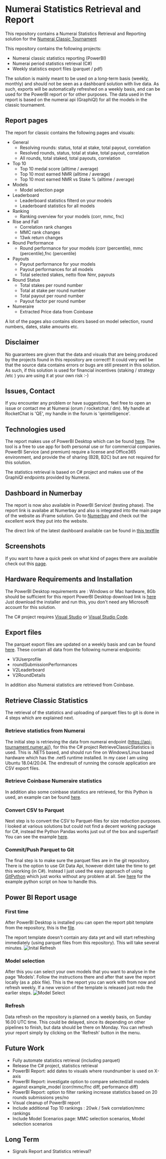 
# Numerai Statistics Retrieval and Report
This repository contains a Numerai Statistics Retrieval and Reporting solution for the [Numerai Classic Tournament](https://numer.ai)

This repository contains the following projects:

- Numerai classic statistics reporting (PowerBI)
- Numerai period statistics retrieval (C#)
- Weekly statistics export files (parquet / pdf)

The solution is mainly meant to be used on a long-term basis (weekly, monthly) and should not be seen as a dashboard solution with live data. As such, exports will be automatically refreshed on a weekly basis, and can be used for the PowerBI report or for other purposes. The data used in the report is based on the numerai api (GraphiQl) for all the models in the classic tournament.

## Report pages
The report for classic contains the following pages and visuals:

- General
  - Resolving rounds: status, total at stake, total payout, correlation
  - Resolved rounds, status, total at stake, total payout, correlation
  - All rounds, total staked, total payouts, correlation
- Top 10
  - Top 10 medal score (alltime / average)
  - Top 10 most earned NMR (alltime / average)
  - Top 10 most earned NMR vs Stake % (alltime / average)
- Models
  - Model selection page
- Leaderboard
  - Leaderboard statistics filterd on your models
  - Leaderboard statistics for all models
- Ranking
  - Ranking overview for your models (corr, mmc, fnc)
- Rise and Fall
  - Correlation rank changes
  - MMC rank changes
  - 13wk return changes
- Round Performance
  - Round performance for your models (corr (percentile), mmc (percentile),fnc (percentile)
- Payouts
  - Payout performance for your models
  - Payout performances for all models
  - Total selected stakes, netto flow Nmr, payouts
- Round Status
  - Total stakes per round number
  - Total at stake per round number
  - Total payout per round number
  - Payout factor per round number
- Numeraire
  - Extracted Price data from Coinbase

A lot of the pages also contains slicers based on model selection, round numbers, dates, stake amounts etc.

## Disclaimer
No guarantees are given that the data and visuals that are being produced by the projects found in this repository are correct!! It could very well be that the source data contains errors or bugs are still present in this solution. As such, if this solution is used for financial incentives (staking / strategy /etc ) you are using it at your own risk :-)

## Issues, Contact
If you encounter any problem or have suggestions, feel free to open an issue or contact me at Numerai (orum / rocketchat / dm). My handle at RocketChat is 'QE', my handle in the forum is 'qeintelligence'.

## Technologies used
The report makes use of PowerBI Desktop which can be found [here](https://powerbi.microsoft.com/en-us/downloads/). The tool is a free to use app for both personal use or for commercial companies. PowerBI Service (and premium) require a license and Office365 environment, and provide the of sharing (B2B, B2C) but are not required for this solution.

The statistics retrieval is based on C# project and makes use of the GraphiQl endpoints provided by Numerai.

## Dashboard in Numerbay
The report is now also available in PowerBI Service! (testing phase). The report link is availabe at Numerbay and also is integrated into the main page of the website as iFrame solution. Go to [Numerbay](https://numerbay.ai/) and check out the excellent work they put into the website.

The direct link of the latest dashboard available can be found in [this textfile](https://raw.githubusercontent.com/jos1977/numerai_statistics/main/ClassicDashboardLink.txt)

## Screenshots
If you want to have a quick peek on what kind of pages there are available check out this [page](https://github.com/jos1977/numerai_statistics/tree/main/documentation/screenshots.md).

## Hardware Requirements and Installation
The PowerBI Desktop requirements are : Windows or Mac hardware, 8Gb should be sufficient for this report
PowerBI Desktop download link is [here](https://aka.ms/pbiSingleInstaller)
Just download the installer and run this, you don't need any Microsoft account for this solution.

The C# project requires [Visual Studio](https://visualstudio.microsoft.com/downloads/) or [Visual Studio Code](https://code.visualstudio.com/download).

## Export files
The parquet export files are updated on a weekly basis and can be found [here](https://github.com/jos1977/numerai_statistics/tree/main/classic/parquet). These contain all data from the following numerai endpoints:
 - V3Userprofile
 - roundSubmissionPerformances
 - V2Leaderboard
 - V2RoundDetails

In addition also Numerai statistics are retrieved from Coinbase.

## Retrieve Classic Statistics
The retrieval of the statistics and uploading of parquet files to git is done in 4 steps which are explained next.

### Retrieve statistics from Numerai
The initial step is retrieving the data from numerai endpoint (https://api-tournament.numer.ai/), for this the C# project RetrieveClassicStatistics is used. This is .NET5 based, and should run fine on Windows/Linux based hardware which has the .net5 runtime installed. In my case I am using Ubuntu 18.04/20.04. The endresult of running the console application are CSV export files.

### Retrieve Coinbase Numeraire statistics
In addition also some coinbase statistics are retrieved, for this Python is used, an example can be found [here](https://github.com/jos1977/numerai_statistics/blob/main/classic/src/Python/NumerairePriceData.ipynb).

### Convert CSV to Parquet
Next step is to convert the CSV to Parquet-files for size reduction purposes. 
I looked at various solutions but could not find a decent working package for C#, instead the Python Pandas works just out of the box and superfast!
You can see the example [here](https://github.com/jos1977/numerai_statistics/blob/main/classic/src/Python/ConvertCSVToParquet.ipynb).

### Commit/Push Parquet to Git
The final step is to make sure the parquet files are in the git repository. There is the option to use Git Data Api, however didnt take the time to get this working (in C#). Instead I just used the easy approach of using [GitPython](https://github.com/gitpython-developers/GitPython) which just works without any problem at all. See [here](https://github.com/jos1977/numerai_statistics/blob/main/classic/src/Python/Sync_Git.ipynb) for the example python script on how to handle this.

## Power BI Report usage
### First time
After PowerBI Desktop is installed you can open the report pbit template from the repository, this is the [file](https://github.com/jos1977/numerai_statistics/blob/main/classic/pbi/NumeraiClassicStatistics.pbit).

The report template doesn't contain any data yet and will start refreshing immediately (using parquet files from this repository). This will take several minutes.
![Inital Refresh](documentation/pbi_template.png "Initial Refresh")


### Model selection
After this you can select your own models that you want to analyse in the page 'Models'. Follow the instructions there and after that save the report locally (as a .pbix file). This is the report you can work with from now and refresh weekly. If a new version of the template is released just redo the earlier steps.
![Model Select](documentation/pbi_modelselect.png "Model Select")

### Refresh
Data refresh on the repository is planned on a weekly basis, on Sunday 16.00 UTC time. This could be delayed, since its depending on other pipelines to finish, but data should be there on Monday. You can refresh your report simply by clicking on the 'Refresh' button in the menu.


## Future Work
- Fully automate statistics retrieval (including parquet)
- Release the C# project, statistics retrieval
- PowerBI Report: add dates to visuals where roundnumber is used on X-axis
- PowerBI Report: investigate option to compare selected/all models against example_model (corr/mmc/fnc diff, performance diff)
- PowerBI Report: option to filter ranking increase statistics based on 20 rounds submissions yes/no
- Visual cleanup of PowerBI report
- Include additional Top 10 rankings : 20wk / 5wk correlation/mmc rankings
- Include Model Scenarios page: MMC selection scenarios, Model selection scenarios
## Long Term
- Signals Report and Statistics retrieval?
